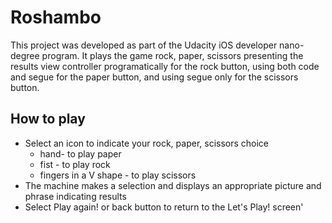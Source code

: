 # Roshambo
This project was developed as part of the Udacity iOS developer nano-degree program.  It plays the game rock, paper, scissors presenting the results view controller programatically for the rock button, using both code and segue for the paper button, and using segue only for the scissors button.
## How to play

* Select an icon to indicate your rock, paper, scissors choice
    * hand- to play paper
    * fist - to play rock
    * fingers in a V shape - to play scissors
* The machine makes a selection and displays an appropriate picture and phrase indicating results
* Select Play again! or back button to return to the Let's Play! screen'
